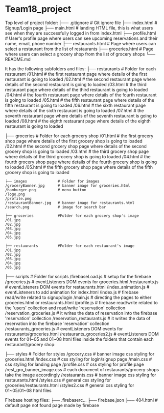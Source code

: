 # Team18_project

Top level of project folder: 
├── .gitignore               # Git ignore file
├── index.html               # Signup/Login page
├── main.html                # landing HTML file, this is what users see when they are successfully logged in from index.html
├── profile.html             # User's profile page where users can see upcoming reservations and their name, email, phone number
├── restaurants.html         # Page where users can select a restaurant from the list of restaurants
├── groceries.html           # Page where users can select a grocery shop from the list of grocery shops
└── README.md

It has the following subfolders and files:
├── restaurants             # Folder for each restaurant
    /01.html                # the first restaurant page where details of the first restaurant is going to loaded
    /02.html                # the second restaurant page where details of the second restaurant is going to loaded
    /03.html                # the third restaurant page where details of the third restaurant is going to loaded
    /04.html                # the fourth restaurant page where details of the fourth restaurant is going to loaded
    /05.html                # the fifth restaurant page where details of the fifth restaurant is going to loaded
    /06.html                # the sixth restaurant page where details of the sixth restaurant is going to loaded
    /07.html                # the seventh restaurant page where details of the seventh restaurant is going to loaded
    /08.html                # the eighth restaurant page where details of the eighth restaurant is going to loaded
    
├── groceries               # Folder for each grocery shop
    /01.html                # the first grocery shop page where details of the first grocery shop is going to loaded
    /02.html                # the second grocery shop page where details of the second grocery shop is going to loaded
    /03.html                # the third grocery shop page where details of the third grocery shop is going to loaded
    /04.html                # the fourth grocery shop page where details of the fourth grocery shop is going to loaded
    /05.html                # the fifth grocery shop page where details of the fifth grocery shop is going to loaded

    ├── images              # Folder for images
    /groceryBanner.jpg      # banner image for groceries.html
    /hamburger.png          # menu button
    /logo.png               
    /profile.png
    /restaurantBanner.jpg   # banner image for restaurants.html
    /search.png             # image for search bar
    
    ├── groceries           #Folder for each grocery shop's image
    /01.jpg
    /02.jpg
    /03.jpg
    /04.jpg
    /05.jpg
    
    ├── restaurants         #Folder for each restaurant's image
    /01.jpg
    /02.jpg
    /03.jpg
    /04.jpg
    /05.jpg
    
├── scripts                  # Folder for scripts
    /firebaseLoad.js         # setup for the firebase
    /groceries.js            # eventListeners DOM events for groceries.html
    /restaurants.js          # eventListeners DOM events for restaurants.html
    /index_animation.js      # eventListeners to add animation for index.html
    /index.js                # firebase read/write related to signup/login 
    /main.js                 # directing the pages to either groceries.html or restaurants.html
    /profile.js              # firebase read/write related to the 'users' collection and read/write 'reservation' collection
    /reservation_groceries.js       # it writes the data of reservation into the firebase 'reservation' collection
    /reservation_restaurants.js     # it writes the data of reservation into the firebase 'reservation' collection
    /restaurants_groceries.js       # eventListeners DOM events for restaurants/groceries.html
    /restaurants_groceries2.js      # eventListeners DOM events for 01~05 and 01~08 html files inside the folders that contain each restaurant/grocery shop
    
├── styles                   # Folder for styles
    /grocery.css             # banner image css styling for groceries.html
    /index.css               # css styling for login/signup page
    /main.css                # css styling for landing page
    /profile.css             # css styling for profile page
    /rest_gro_banner_image.css  # each document of restaurants/grocery shops take the image accordingly
    /restaurants.css        # banner image css styling for restaurants.html
    /styles.css             # general css styling for groceries/restaurants.html
    /styles2.css            # general css styling for 01~05/01~08 html files

Firebase hosting files: 
├── .firebaserc...
├── firebase.json
├── 404.html                # default page not found page made by firebase















